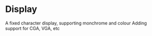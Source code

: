 # Display
A fixed character display, supporting monchrome and colour
Adding support for CGA, VGA, etc
